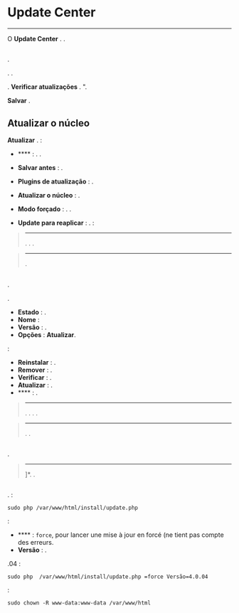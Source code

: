 # Update Center
****


O **Update Center** .
.


## 

.

. .

.
 **Verificar atualizações** .
".

 **Salvar** .

## Atualizar o núcleo

 **Atualizar** .
 :
- **** : . .
- **Salvar antes** : .
- **Plugins de atualização** : .
- **Atualizar o núcleo** : .

- **Modo forçado** : . .
- **Update para reaplicar** : .  : 

> ****
>
> . . .

> ****
>
> .

## 

.

.

- **Estado** : .
- **Nome** : 
- **Versão** : .
- **Opções** :  **Atualizar**.

:

- **Reinstalar** : .
- **Remover** : .
- **Verificar** : .
- **Atualizar** : .
- **** : .

> ****
>
> . . .
> .

> ****
>
> . .

## 

.

> ****
>
> ]*. .

## 

.
 :

```sudo php /var/www/html/install/update.php```

 :

- **** : `force`, pour lancer une mise à jour en  forcé (ne tient pas compte des erreurs.
- **Versão** : .

.04 :

```sudo php  /var/www/html/install/update.php =force Versão=4.0.04```

 :

```sudo chown -R www-data:www-data /var/www/html```
